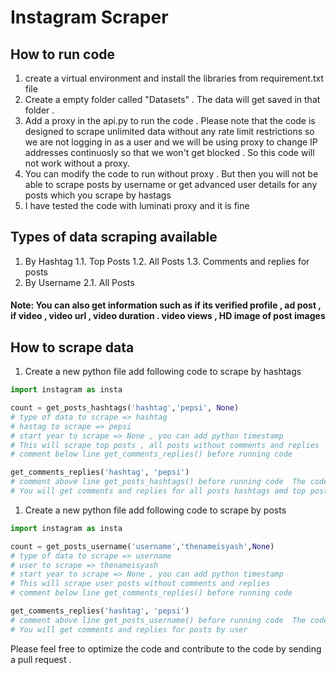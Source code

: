 # Instagram Scraper


## How to run code

1. create a virtual environment and install the libraries from requirement.txt file
2. Create a empty folder called "Datasets" . The data will get saved in that folder .
3. Add a proxy in the api.py to run the code . Please note that the code is designed to scrape unlimited data without any rate limit restrictions so we are not logging in as a user and we will be using proxy to change IP addresses continuosly so that we won't get blocked . So this code will not work without a proxy.
4. You can modify the code to run without proxy . But then you will not be able to scrape posts by username or get advanced user details for any posts which you scrape by hastags
5. I have tested the code with luminati proxy and it is fine 


## Types of data scraping available

1. By Hashtag 
  1.1. Top Posts 
  1.2. All Posts
  1.3. Comments and replies for posts 
2. By Username
  2.1. All Posts 

#### Note: You can also get information such as if its verified profile , ad post , if video , video url , video duration . video views , HD image of post images 


## How to scrape data 

1. Create a new python file add following code to scrape by hashtags

```python 
import instagram as insta

count = get_posts_hashtags('hashtag','pepsi', None) 
# type of data to scrape => hashtag 
# hastag to scrape => pepsi 
# start year to scrape => None , you can add python timestamp
# This will scrape top posts , all posts without comments and replies 
# comment below line get_comments_replies() before running code 

get_comments_replies('hashtag', 'pepsi')
# comment above line get_posts_hashtags() before running code  The code is not pipeline so you need to run by commenting it .
# You will get comments and replies for all posts hashtags amd top posts hastags . You will also get user bio details 

```

1. Create a new python file add following code to scrape by posts

```python 
import instagram as insta

count = get_posts_username('username','thenameisyash',None)
# type of data to scrape => username 
# user to scrape => thenameisyash 
# start year to scrape => None , you can add python timestamp
# This will scrape user posts without comments and replies 
# comment below line get_comments_replies() before running code 

get_comments_replies('hashtag', 'pepsi')
# comment above line get_posts_username() before running code  The code is not pipeline so you need to run by commenting it .
# You will get comments and replies for posts by user 

```

Please feel free to optimize the code and contribute to the code by sending a pull request . 

